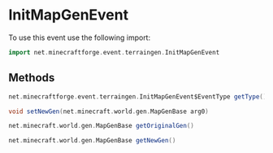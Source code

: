 # InitMapGenEvent

To use this event use the following import:
```groovy
import net.minecraftforge.event.terraingen.InitMapGenEvent
```

## Methods
```groovy
net.minecraftforge.event.terraingen.InitMapGenEvent$EventType getType()
```

```groovy
void setNewGen(net.minecraft.world.gen.MapGenBase arg0)
```

```groovy
net.minecraft.world.gen.MapGenBase getOriginalGen()
```

```groovy
net.minecraft.world.gen.MapGenBase getNewGen()
```


